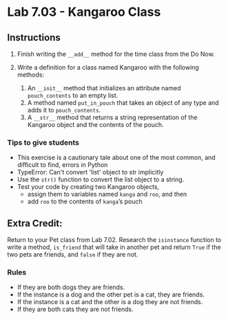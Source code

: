 # Lab 7.03 - Kangaroo Class

## Instructions
1. Finish writing the `__add__` method for the time class from the Do Now. 

2. Write a definition for a class named Kangaroo with the following methods:

	1. An `__init__` method that initializes an attribute named `pouch_contents` to an empty list.
	2. A method named `put_in_pouch` that takes an object of any type and adds it to `pouch_contents`.
	3. A `__str__` method that returns a string representation of the Kangaroo object and the contents of the pouch.

### Tips to give students
* This exercise is a cautionary tale about one of the most common, and difficult to find, errors in Python
* TypeError: Can't convert 'list' object to str implicitly
* Use the `str()` function to convert the list object to a string.
* Test your code by creating two Kangaroo objects, 
	* assign them to variables named `kanga` and `roo`, and then 
	* add `roo` to the contents of `kanga`’s pouch

## Extra Credit: 
Return to your Pet class from Lab 7.02. Research the `isinstance` function to write a method, `is_friend` that will take in another pet and return `True` if the two pets are friends, and `false` if they are not. 

### Rules
* If they are both dogs they are friends. 
* If the instance is a dog and the other pet is a cat, they are friends. 
* If the instance is a cat and the other is a dog they are not friends. 
* If they are both cats they are not friends. 
